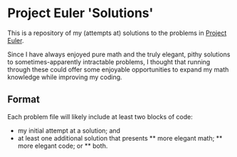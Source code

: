 # Project Euler 'Solutions'

This is a repository of my (attempts at) solutions to the problems in [Project Euler](https://projecteuler.net/archives).

Since I have always enjoyed pure math and the truly elegant, pithy solutions to sometimes-apparently intractable problems, I thought that running through these could offer some enjoyable opportunities to expand my math knowledge while improving my coding.

## Format

Each problem file will likely include at least two blocks of code:
* my initial attempt at a solution; and
* at least one additional solution that presents
** more elegant math;
** more elegant code; or
** both.
